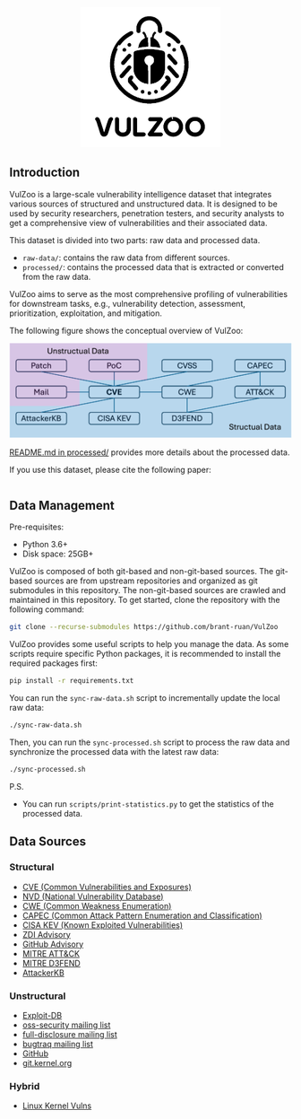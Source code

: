 <p align="center">
  <img src="images/vulzoo.png" alt="vulzoo-logo" height="250" />
</p>

## Introduction

VulZoo is a large-scale vulnerability intelligence dataset that integrates various sources of structured and unstructured data. It is designed to be used by security researchers, penetration testers, and security analysts to get a comprehensive view of vulnerabilities and their associated data.

This dataset is divided into two parts: raw data and processed data.

- `raw-data/`: contains the raw data from different sources.
- `processed/`: contains the processed data that is extracted or converted from the raw data.

VulZoo aims to serve as the most comprehensive profiling of vulnerabilities for downstream tasks, e.g., vulnerability detection, assessment, prioritization, exploitation, and mitigation.

The following figure shows the conceptual overview of VulZoo:

![VulZoo Overview](images/graph.png)

[README.md in processed/](processed/README.md) provides more details about the processed data.

If you use this dataset, please cite the following paper:

```

```

## Data Management

Pre-requisites:

- Python 3.6+
- Disk space: 25GB+

VulZoo is composed of both git-based and non-git-based sources. The git-based sources are from upstream repositories and organized as git submodules in this repository. The non-git-based sources are crawled and maintained in this repository. To get started, clone the repository with the following command:

```bash
git clone --recurse-submodules https://github.com/brant-ruan/VulZoo
```

VulZoo provides some useful scripts to help you manage the data. As some scripts require specific Python packages, it is recommended to install the required packages first:

```bash
pip install -r requirements.txt
```

You can run the `sync-raw-data.sh` script to incrementally update the local raw data:

```bash
./sync-raw-data.sh
```

Then, you can run the `sync-processed.sh` script to process the raw data and synchronize the processed data with the latest raw data:

```bash
./sync-processed.sh
```

P.S. 

- You can run `scripts/print-statistics.py` to get the statistics of the processed data.

## Data Sources

### Structural

- [CVE (Common Vulnerabilities and Exposures)](https://github.com/CVEProject/cvelist.git)
- [NVD (National Vulnerability Database)](https://github.com/fkie-cad/nvd-json-data-feeds.git)
- [CWE (Common Weakness Enumeration)](https://cwe.mitre.org/)
- [CAPEC (Common Attack Pattern Enumeration and Classification)](https://capec.mitre.org/)
- [CISA KEV (Known Exploited Vulnerabilities)](https://www.cisa.gov/known-exploited-vulnerabilities-catalog)
- [ZDI Advisory](https://github.com/delikely/ZDI_Advisories.git)
- [GitHub Advisory](https://github.com/github/advisory-database)
- [MITRE ATT&CK](https://github.com/mitre-attack/attack-stix-data.git)
- [MITRE D3FEND](https://d3fend.mitre.org/)
- [AttackerKB](https://attackerkb.com/)

### Unstructural

- [Exploit-DB](https://gitlab.com/exploit-database/exploitdb)
- [oss-security mailing list](https://www.openwall.com/lists/oss-security)
- [full-disclosure mailing list](https://lists.openwall.net/full-disclosure/)
- [bugtraq mailing list](https://lists.openwall.net/bugtraq/)
- [GitHub](https://github.com)
- [git.kernel.org](https://git.kernel.org/pub/scm/linux/kernel/git/torvalds/linux.git)

### Hybrid

- [Linux Kernel Vulns](https://git.kernel.org/pub/scm/linux/security/vulns.git)
